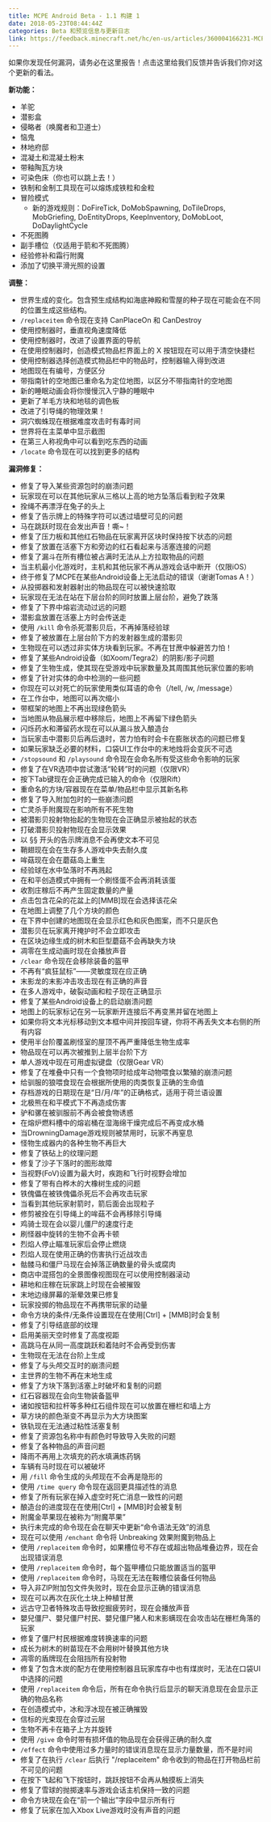 ```yaml
---
title: MCPE Android Beta - 1.1 构建 1
date: 2018-05-23T08:44:44Z
categories: Beta 和预览信息与更新日志
link: https://feedback.minecraft.net/hc/en-us/articles/360004166231-MCPE-Android-Beta-1-1-Build-1
---
```


如果你发现任何漏洞，请务必在这里报告！点击这里给我们反馈并告诉我们你对这个更新的看法。

**新功能：**

- 羊驼
- 潜影盒
- 侵略者（唤魔者和卫道士）
- 恼鬼
- 林地府邸
- 混凝土和混凝土粉末
- 带釉陶瓦方块
- 可染色床（你也可以跳上去！）
- 铁制和金制工具现在可以熔炼成铁粒和金粒
- 冒险模式
  - 新的游戏规则：DoFireTick, DoMobSpawning, DoTileDrops, MobGriefing, DoEntityDrops, KeepInventory, DoMobLoot, DoDaylightCycle
- 不死图腾
- 副手槽位（仅适用于箭和不死图腾）
- 经验修补和霜行附魔
- 添加了切换平滑光照的设置

**调整：**

- 世界生成的变化。包含预生成结构如海底神殿和雪屋的种子现在可能会在不同的位置生成这些结构。
- `/replaceitem` 命令现在支持 CanPlaceOn 和 CanDestroy
- 使用控制器时，垂直视角速度降低
- 使用控制器时，改进了设置界面的导航
- 在使用控制器时，创造模式物品栏界面上的 X 按钮现在可以用于清空快捷栏
- 使用控制器选择创造模式物品栏中的物品时，控制器输入得到改进
- 地图现在有编号，方便区分
- 带指南针的空地图已重命名为定位地图，以区分不带指南针的空地图
- 新的睡眠动画会将你慢慢沉入宁静的睡眠中
- 更新了羊毛方块和地毯的调色板
- 改进了引导绳的物理效果！
- 洞穴蜘蛛现在根据难度攻击时有毒时间
- 世界将在主菜单中显示截图
- 在第三人称视角中可以看到吃东西的动画
- `/locate` 命令现在可以找到更多的结构

**漏洞修复：**

- 修复了导入某些资源包时的崩溃问题
- 玩家现在可以在其他玩家从三格以上高的地方坠落后看到粒子效果
- 拴绳不再漂浮在兔子的头上
- 修复了告示牌上的特殊字符可以透过墙壁可见的问题
- 马在跳跃时现在会发出声音！嘶~！
- 修复了压力板和其他红石物品在玩家离开区块时保持按下状态的问题
- 修复了放置在活塞下方和旁边的红石看起来与活塞连接的问题
- 修复了漏斗在所有槽位被占满时无法从上方拉取物品的问题
- 当主机最小化游戏时，主机和其他玩家不再从游戏会话中断开（仅限iOS）
- 终于修复了MCPE在某些Android设备上无法启动的错误（谢谢Tomas A！）
- 从投掷器和发射器射出的物品现在可以被快速拾取
- 玩家现在无法在站在下层台阶的同时放置上层台阶，避免了跌落
- 修复了下界中熔岩流动过远的问题
- 潜影盒放置在活塞上方时会传送走
- 使用 `/kill` 命令杀死潜影贝后，不再掉落经验球
- 修复了被放置在上层台阶下方的发射器生成的潜影贝
- 生物现在可以透过非实体方块看到玩家。不再在甘蔗中躲避苦力怕！
- 修复了某些Android设备（如Xoom/Tegra2）的阴影/影子问题
- 修复了生物生成，使其现在受游戏中玩家数量及其周围其他玩家位置的影响
- 修复了针对实体的命中检测的一些问题
- 你现在可以对死亡的玩家使用类似耳语的命令（/tell, /w, /message）
- 在工作台中，地图可以再次缩小
- 带框架的地图上不再出现绿色箭头
- 当地图从物品展示框中移除后，地图上不再留下绿色箭头
- 闪烁药水和滞留药水现在可以从漏斗放入酿造台
- 当玩家击中潜影贝后再后退时，苦力怕有时会卡在膨胀状态的问题已修复
- 如果玩家缺乏必要的材料，口袋UI工作台中的末地烛将会变灰不可选
- `/stopsound` 和 `/playsound` 命令现在会命名所有受这些命令影响的玩家
- 修复了在VR选项中尝试激活“轮转”时的问题（仅限VR）
- 按下Tab键现在会正确完成已输入的命令（仅限Rift）
- 重命名的方块/容器现在在菜单/物品栏中显示其新名称
- 修复了导入附加包时的一些崩溃问题
- 亡灵杀手附魔现在影响所有不死生物
- 被潜影贝投射物抬起的生物现在会正确显示被抬起的状态
- 打破潜影贝投射物现在会显示效果
- 以 §§ 开头的告示牌消息不会再使文本不可见
- 鞘翅现在会在生存多人游戏中失去耐久度
- 哞菇现在会在蘑菇岛上重生
- 经验球在水中坠落时不再溅起
- 在和平创造模式中拥有一个刷怪蛋不会再消耗该蛋
- 收割庄稼后不再产生固定数量的产量
- 点击包含花朵的花盆上的\[MMB\]现在会选择该花朵
- 在地图上调整了几个方块的颜色
- 在下界中创建的地图现在会显示红色和灰色图案，而不只是灰色
- 潜影贝在玩家离开掩护时不会立即攻击
- 在区块边缘生成的树木和巨型蘑菇不会再缺失方块
- 凋零在生成动画时现在会播放声音
- `/clear` 命令现在会移除装备的盔甲
- 不再有“疯狂鼠标”——灵敏度现在应正确
- 末影龙的末影冲击攻击现在有正确的声音
- 在多人游戏中，破裂动画和粒子现在正确显示
- 修复了某些Android设备上的启动崩溃问题
- 地图上的玩家标记在另一玩家断开连接后不再变黑并留在地图上
- 如果你将文本光标移动到文本框中间并按回车键，你将不再丢失文本右侧的所有内容
- 使用半台阶覆盖刷怪室的屋顶不再严重降低生物生成率
- 物品现在可以再次被推到上层半台阶下方
- 单人游戏中现在可用虚拟键盘（仅限Gear VR）
- 修复了在堆叠中只有一个食物项时给成年动物喂食以繁殖的崩溃问题
- 给驯服的狼喂食现在会根据所使用的肉类恢复正确的生命值
- 存档游戏的日期现在是“日/月/年”的正确格式，适用于荷兰语设置
- 北极熊在和平模式下不再造成伤害
- 驴和骡在被驯服前不再会被食物诱惑
- 在熔炉燃料槽中的熔岩桶在湿海绵干燥完成后不再变成水桶
- 当DrowningDamage游戏规则被禁用时，玩家不再窒息
- 怪物生成器内的各种生物不再巨大
- 修复了铁砧上的纹理问题
- 修复了沙子下落时的图形故障
- 当视野(FoV)设置为最大时，疾跑和飞行时视野会增加
- 修复了带有白桦木的大橡树生成的问题
- 铁傀儡在被铁傀儡杀死后不会再攻击玩家
- 当看到其他玩家射箭时，箭后面会出现粒子
- 修剪被拴在引导绳上的哞菇不会再移除引导绳
- 鸡骑士现在会以婴儿僵尸的速度行走
- 刷怪器中旋转的生物不会再卡顿
- 烈焰人停止瞄准玩家后会停止燃烧
- 烈焰人现在使用正确的伤害执行近战攻击
- 骷髅马和僵尸马现在会掉落正确数量的骨头或腐肉
- 商店中混搭包的全景图像视图现在可以使用控制器滚动
- 耕地和庄稼在玩家跳上时现在会被摧毁
- 末地边缘屏幕的渐晕效果已修复
- 玩家投掷的物品现在不再携带玩家的动量
- 命令方块的条件/无条件设置现在在使用\[Ctrl\] + \[MMB\]时会复制
- 修复了引导结底部的纹理
- 启用美丽天空时修复了高度视距
- 高跳马在从同一高度跳跃和着陆时不会再受到伤害
- 生物现在无法在台阶上生成
- 修复了与头颅交互时的崩溃问题
- 主世界的生物不再在末地生成
- 修复了方块下落到活塞上时破坏和复制的问题
- 红石容器现在会向生物装备盔甲
- 诸如按钮和拉杆等多种红石组件现在可以放置在栅栏和墙上方
- 草方块的颜色渐变不再显示为大方块图案
- 铁轨现在无法通过粘性活塞复制
- 修复了资源包名称中有颜色时导致导入失败的问题
- 修复了各种物品的声音问题
- 降雨不再用上次填充的药水填满炼药锅
- 车辆有马时现在可以被破坏
- 用 `/fill` 命令生成的头颅现在不会再是隐形的
- 使用 `/time query` 命令现在返回更具描述性的消息
- 修复了所有玩家在掉入虚空时死亡消息一致性的问题
- 酿造台的进度现在在使用\[Ctrl\] + \[MMB\]时会被复制
- 附魔金苹果现在被称为“附魔苹果”
- 执行未完成的命令现在会在聊天中更新“命令语法无效”的消息
- 现在可以使用 `/enchant` 命令将 Unbreaking 效果附魔到物品上
- 使用 `/replaceitem` 命令时，如果槽位号不存在或超出物品堆叠边界，现在会出现错误消息
- 使用 `/replaceitem` 命令时，每个盔甲槽位只能放置适当的盔甲
- 使用 `/replaceitem` 命令时，马现在无法在鞍槽位装备任何物品
- 导入非ZIP附加包文件失败时，现在会显示正确的错误消息
- 现在可以再次在灰化土块上种植甘蔗
- 远古守卫者特殊攻击导致挖掘疲劳时，现在会播放声音
- 嬰兒僵尸、嬰兒僵尸村民、嬰兒僵尸猪人和末影螨现在会攻击站在栅栏角落的玩家
- 修复了僵尸村民根据难度转换速率的问题
- 成长为树木的树苗现在不会用树叶替换其他方块
- 凋零的盾牌现在会阻挡所有投射物
- 修复了包含木炭的配方在使用控制器且玩家库存中也有煤炭时，无法在口袋UI中选择的问题
- 使用 `/replaceitem` 命令后，所有在命令执行后显示的聊天消息现在会显示正确的物品名称
- 在创造模式中，冰和浮冰现在被正确摧毁
- 信标的光束现在会穿过云层
- 生物不再卡在箱子上方并旋转
- 使用 `/give` 命令时带有损坏值的物品现在会获得正确的耐久度
- `/effect` 命令中使用过多力量时的错误消息现在显示力量数量，而不是时间
- 修复了在执行 `/clear` 后执行 "/replaceitem" 命令收到的物品在打开物品栏前不可见的问题
- 在按下飞起和飞下按钮时，跳跃按钮不会再从触摸板上消失
- 修复了雪球的抛掷速率与游戏会话主机保持一致的问题
- 命令方块现在会在“前一个输出”字段中显示所有行
- 修复了玩家在加入Xbox Live游戏时没有声音的问题